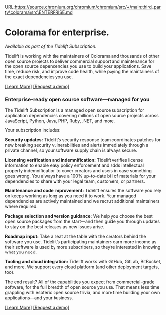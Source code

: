 URL:https://source.chromium.org/chromium/chromium/src/+/main:third_party\colorama\src\ENTERPRISE.md
# Colorama for enterprise.

*Available as part of the Tidelift Subscription.*

Tidelift is working with the maintainers of Colorama and thousands of other
open source projects to deliver commercial support and maintenance for the open
source dependencies you use to build your applications. Save time, reduce risk,
and improve code health, while paying the maintainers of the exact dependencies
you use.

[\[Learn More\]](https://tidelift.com/subscription/pkg/pypi-colorama?utm_source=pypi-colorama&utm_medium=referral&utm_campaign=enterprise) [\[Request a demo\]](https://tidelift.com/subscription/request-a-demo?utm_source=pypi-colorama&utm_medium=referral&utm_campaign=enterprise)

### Enterprise-ready open source software—managed for you

The Tidelift Subscription is a managed open source subscription for application dependencies covering millions of open source projects across JavaScript, Python, Java, PHP, Ruby, .NET, and more.

Your subscription includes:

**Security updates:**
Tidelift’s security response team coordinates patches for new breaking security
vulnerabilities and alerts immediately through a private channel, so your
software supply chain is always secure. 

**Licensing verification and indemnification:**
Tidelift verifies license information to enable easy policy enforcement and
adds intellectual property indemnification to cover creators and users in case
something goes wrong. You always have a 100% up-to-date bill of materials for
your dependencies to share with your legal team, customers, or partners.

**Maintenance and code improvement:**
Tidelift ensures the software you rely on keeps working as long as you need it
to work. Your managed dependencies are actively maintained and we recruit
additional maintainers where required.

**Package selection and version guidance:**
We help you choose the best open source packages from the start—and then guide
you through updates to stay on the best releases as new issues arise.

**Roadmap input:**
Take a seat at the table with the creators behind the software you use.
Tidelift’s participating maintainers earn more income as their software is used
by more subscribers, so they’re interested in knowing what you need.

**Tooling and cloud integration:**
Tidelift works with GitHub, GitLab, BitBucket, and more. We support every cloud
platform (and other deployment targets, too).

The end result? All of the capabilities you expect from commercial-grade software, for the full breadth of open source you use. That means less time grappling with esoteric open source trivia, and more time building your own applications—and your business.

[\[Learn More\]](https://tidelift.com/subscription/pkg/pypi-colorama?utm_source=pypi-colorama&utm_medium=referral&utm_campaign=enterprise) [\[Request a demo\]](https://tidelift.com/subscription/request-a-demo?utm_source=pypi-colorama&utm_medium=referral&utm_campaign=enterprise)


